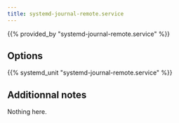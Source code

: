 ```yaml
---
title: systemd-journal-remote.service
---
```


{{% provided_by "systemd-journal-remote.service" %}}

## Options

{{% systemd_unit "systemd-journal-remote.service" %}}

## Additionnal notes

Nothing here.